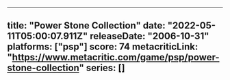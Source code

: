 
---
title: "Power Stone Collection"
date: "2022-05-11T05:00:07.911Z"
releaseDate: "2006-10-31"
platforms: ["psp"]
score: 74
metacriticLink: "https://www.metacritic.com/game/psp/power-stone-collection"
series: []
---
